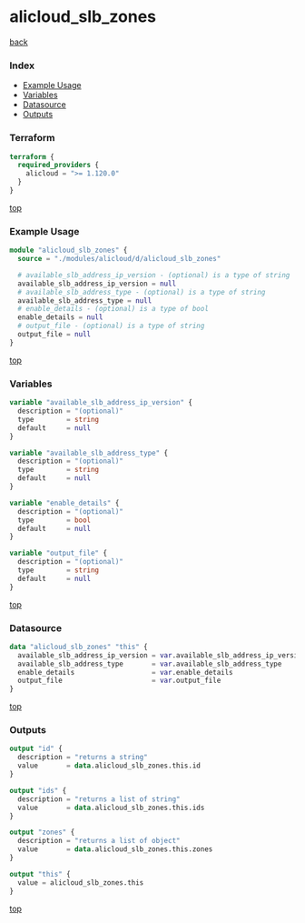 # alicloud_slb_zones

[back](../alicloud.md)

### Index

- [Example Usage](#example-usage)
- [Variables](#variables)
- [Datasource](#datasource)
- [Outputs](#outputs)

### Terraform

```terraform
terraform {
  required_providers {
    alicloud = ">= 1.120.0"
  }
}
```

[top](#index)

### Example Usage

```terraform
module "alicloud_slb_zones" {
  source = "./modules/alicloud/d/alicloud_slb_zones"

  # available_slb_address_ip_version - (optional) is a type of string
  available_slb_address_ip_version = null
  # available_slb_address_type - (optional) is a type of string
  available_slb_address_type = null
  # enable_details - (optional) is a type of bool
  enable_details = null
  # output_file - (optional) is a type of string
  output_file = null
}
```

[top](#index)

### Variables

```terraform
variable "available_slb_address_ip_version" {
  description = "(optional)"
  type        = string
  default     = null
}

variable "available_slb_address_type" {
  description = "(optional)"
  type        = string
  default     = null
}

variable "enable_details" {
  description = "(optional)"
  type        = bool
  default     = null
}

variable "output_file" {
  description = "(optional)"
  type        = string
  default     = null
}
```

[top](#index)

### Datasource

```terraform
data "alicloud_slb_zones" "this" {
  available_slb_address_ip_version = var.available_slb_address_ip_version
  available_slb_address_type       = var.available_slb_address_type
  enable_details                   = var.enable_details
  output_file                      = var.output_file
}
```

[top](#index)

### Outputs

```terraform
output "id" {
  description = "returns a string"
  value       = data.alicloud_slb_zones.this.id
}

output "ids" {
  description = "returns a list of string"
  value       = data.alicloud_slb_zones.this.ids
}

output "zones" {
  description = "returns a list of object"
  value       = data.alicloud_slb_zones.this.zones
}

output "this" {
  value = alicloud_slb_zones.this
}
```

[top](#index)